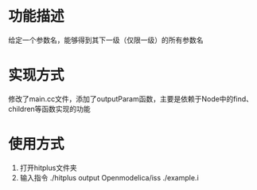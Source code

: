# 功能描述
给定一个参数名，能够得到其下一级（仅限一级）的所有参数名
# 实现方式
修改了main.cc文件，添加了outputParam函数，主要是依赖于Node中的find、children等函数实现的功能
# 使用方式
1. 打开hitplus文件夹
2. 输入指令 ./hitplus output Openmodelica/iss ./example.i